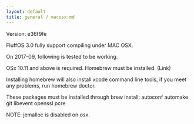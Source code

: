 ```yaml
---
layout: default
title: general / macosx.md
---
```


Version: e36f9fe

FluffOS 3.0 fully support compiling under MAC OSX.

On 2017-09, following is tested to be working.

OSx 10.11 and above is required. Homebrew must be installed. (Link)

Installing homebrew will also install xcode command line tools, if you meet any problems, run homebrew doctor.

These packages must be installed through brew install:
autoconf automake git libevent openssl pcre

NOTE: jemalloc is disabled on osx.
